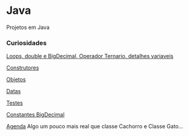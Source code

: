 # Java

Projetos em Java

### Curiosidades

[Loops, double e BigDecimal, Operador Ternario, detalhes variaveis](Basic/src/xyz/infodata) 

[Construtores](Basic/src/xyz/infodata/construtor) 

[Objetos](Basic/src/xyz/infodata/objetos) 

[Datas](Basic/src/xyz/infodata/data)

[Testes](Basic/src/xyz/infodata/testes)

[Constantes BigDecimal](Basic/src/xyz/infodata/const_static_bigdecimal)

[Agenda](Basic/src/xyz/infodata/agenda) Algo um pouco mais real que classe Cachorro e Classe Gato...

